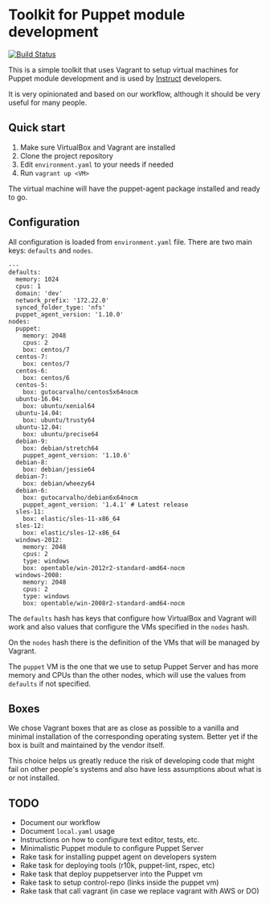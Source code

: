 # Toolkit for Puppet module development

[![Build Status](https://travis-ci.org/instruct-br/puppet-toolkit.svg?branch=master)](https://travis-ci.org/instruct-br/puppet-toolkit)

This is a simple toolkit that uses Vagrant to setup virtual machines for Puppet module development and is used by [Instruct](http://instruct.com.br) developers.

It is very opinionated and based on our workflow, although it should be very useful for many people.

## Quick start

1. Make sure VirtualBox and Vagrant are installed
2. Clone the project repository
3. Edit `environment.yaml` to your needs if needed
4. Run `vagrant up <VM>`

The virtual machine will have the puppet-agent package installed and ready to go.

## Configuration

All configuration is loaded from `environment.yaml` file. There are two main keys: `defaults` and `nodes`.

```
---
defaults:
  memory: 1024
  cpus: 1
  domain: 'dev'
  network_prefix: '172.22.0'
  synced_folder_type: 'nfs'
  puppet_agent_version: '1.10.0'
nodes:
  puppet:
    memory: 2048
    cpus: 2
    box: centos/7
  centos-7:
    box: centos/7
  centos-6:
    box: centos/6
  centos-5:
    box: gutocarvalho/centos5x64nocm
  ubuntu-16.04:
    box: ubuntu/xenial64
  ubuntu-14.04:
    box: ubuntu/trusty64
  ubuntu-12.04:
    box: ubuntu/precise64
  debian-9:
    box: debian/stretch64
    puppet_agent_version: '1.10.6'
  debian-8:
    box: debian/jessie64
  debian-7:
    box: debian/wheezy64
  debian-6:
    box: gutocarvalho/debian6x64nocm
    puppet_agent_version: '1.4.1' # Latest release
  sles-11:
    box: elastic/sles-11-x86_64
  sles-12:
    box: elastic/sles-12-x86_64
  windows-2012:
    memory: 2048
    cpus: 2
    type: windows
    box: opentable/win-2012r2-standard-amd64-nocm
  windows-2008:
    memory: 2048
    cpus: 2
    type: windows
    box: opentable/win-2008r2-standard-amd64-nocm
```

The `defaults` hash has keys that configure how VirtualBox and Vagrant will work and also values that configure the VMs specified in the `nodes` hash.

On the `nodes` hash there is the definition of the VMs that will be managed by Vagrant.

The `puppet` VM is the one that we use to setup Puppet Server and has more memory and CPUs than the other nodes, which will use the values from `defaults` if not specified.

## Boxes

We chose Vagrant boxes that are as close as possible to a vanilla and minimal installation of the corresponding operating system. Better yet if the box is built and maintained by the vendor itself.

This choice helps us greatly reduce the risk of developing code that might fail on other people's systems and also have less assumptions about what is or not installed.

## TODO

* Document our workflow
* Document `local.yaml` usage
* Instructions on how to configure text editor, tests, etc.
* Minimalistic Puppet module to configure Puppet Server
* Rake task for installing puppet agent on developers system
* Rake task for deploying tools (r10k, puppet-lint, rspec, etc)
* Rake task that deploy puppetserver into the Puppet vm
* Rake task to setup control-repo (links inside the puppet vm)
* Rake task that call vagrant (in case we replace vagrant with AWS or DO)
